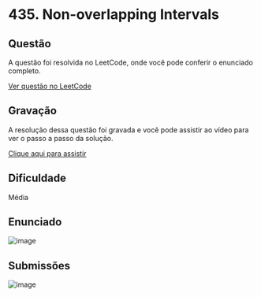 # 435. Non-overlapping Intervals

## Questão

A questão foi resolvida no LeetCode, onde você pode conferir o enunciado completo.

[Ver questão no LeetCode](https://leetcode.com/problems/non-overlapping-intervals/?envType=problem-list-v2&envId=greedy)

## Gravação

A resolução dessa questão foi gravada e você pode assistir ao vídeo para ver o passo a passo da solução.

[Clique aqui para assistir]()

## Dificuldade

Média

## Enunciado

![image](https://github.com/user-attachments/assets/705a3d5b-2a9d-443e-a94d-14d2630f765a)

## Submissões

![image](https://github.com/user-attachments/assets/5c660f4a-bbb9-4304-a7c1-ec50116c265c)
